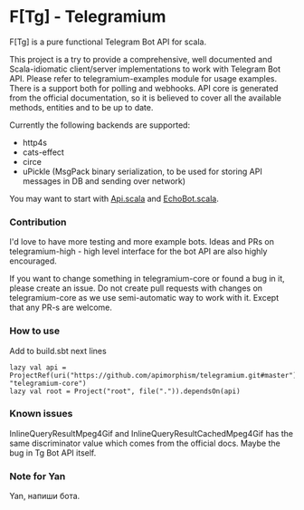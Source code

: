 # F[Tg] - Telegramium

F[Tg] is a pure functional Telegram Bot API for scala.

This project is a try to provide a comprehensive, well documented and Scala-idiomatic client/server implementations to work with Telegram Bot API. Please refer to telegramium-examples module for usage examples. There is a support both for polling and webhooks.
API core is generated from the official documentation, so it is believed to cover all the available methods, entities and to be up to date.

Currently the following backends are supported:

- http4s
- cats-effect
- circe
- uPickle (MsgPack binary serialization, to be used for storing API messages in DB and sending over network)

You may want to start with [Api.scala](telegramium-core/src/main/scala/telegramium/bots/client/Api.scala) and [EchoBot.scala](telegramium-examples/src/main/scala/telegramium/bots/examples/EchoBot.scala).

### Contribution

I'd love to have more testing and more example bots. Ideas and PRs on telegramium-high -
high level interface for the bot API are also highly encouraged.

If you want to change something in telegramium-core or found a bug in it, please create an issue.
Do not create pull requests with changes on telegramium-core as we use semi-automatic way to work with it.
Except that any PR-s are welcome.

### How to use
Add to build.sbt next lines

```
lazy val api = ProjectRef(uri("https://github.com/apimorphism/telegramium.git#master"), "telegramium-core")
lazy val root = Project("root", file(".")).dependsOn(api)
```

### Known issues

InlineQueryResultMpeg4Gif and InlineQueryResultCachedMpeg4Gif
has the same discriminator value which comes from the official docs. Maybe the bug in Tg Bot API itself.

### Note for Yan

Yan, напиши бота.
